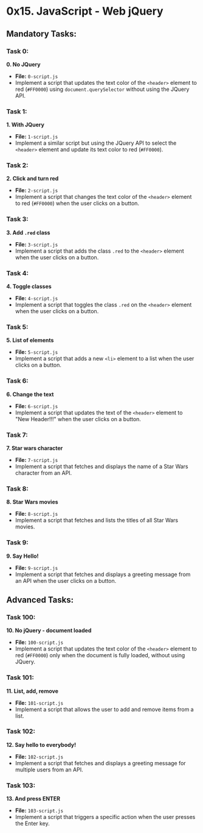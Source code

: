 # 0x15. JavaScript - Web jQuery

## Mandatory Tasks:

### Task 0:
**0. No JQuery**
- **File:** `0-script.js`
- Implement a script that updates the text color of the `<header>` element to red (`#FF0000`) using `document.querySelector` without using the JQuery API.

### Task 1:
**1. With JQuery**
- **File:** `1-script.js`
- Implement a similar script but using the JQuery API to select the `<header>` element and update its text color to red (`#FF0000`).

### Task 2:
**2. Click and turn red**
- **File:** `2-script.js`
- Implement a script that changes the text color of the `<header>` element to red (`#FF0000`) when the user clicks on a button.

### Task 3:
**3. Add `.red` class**
- **File:** `3-script.js`
- Implement a script that adds the class `.red` to the `<header>` element when the user clicks on a button.

### Task 4:
**4. Toggle classes**
- **File:** `4-script.js`
- Implement a script that toggles the class `.red` on the `<header>` element when the user clicks on a button.

### Task 5:
**5. List of elements**
- **File:** `5-script.js`
- Implement a script that adds a new `<li>` element to a list when the user clicks on a button.

### Task 6:
**6. Change the text**
- **File:** `6-script.js`
- Implement a script that updates the text of the `<header>` element to "New Header!!!" when the user clicks on a button.

### Task 7:
**7. Star wars character**
- **File:** `7-script.js`
- Implement a script that fetches and displays the name of a Star Wars character from an API.

### Task 8:
**8. Star Wars movies**
- **File:** `8-script.js`
- Implement a script that fetches and lists the titles of all Star Wars movies.

### Task 9:
**9. Say Hello!**
- **File:** `9-script.js`
- Implement a script that fetches and displays a greeting message from an API when the user clicks on a button.

## Advanced Tasks:

### Task 100:
**10. No jQuery - document loaded**
- **File:** `100-script.js`
- Implement a script that updates the text color of the `<header>` element to red (`#FF0000`) only when the document is fully loaded, without using JQuery.

### Task 101:
**11. List, add, remove**
- **File:** `101-script.js`
- Implement a script that allows the user to add and remove items from a list.

### Task 102:
**12. Say hello to everybody!**
- **File:** `102-script.js`
- Implement a script that fetches and displays a greeting message for multiple users from an API.

### Task 103:
**13. And press ENTER**
- **File:** `103-script.js`
- Implement a script that triggers a specific action when the user presses the Enter key.
